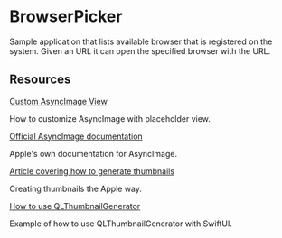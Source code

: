 #  BrowserPicker

Sample application that lists available browser that is registered on the system. Given an URL it can open the specified browser with the URL.

## Resources

[Custom AsyncImage View](https://bignerdranch.com/blog/asynchronously-load-images-with-customized-asyncimage-view-in-swiftui/)

How to customize AsyncImage with placeholder view.

[Official AsyncImage documentation](https://developer.apple.com/documentation/swiftui/asyncimage)

Apple's own documentation for AsyncImage.

[Article covering how to generate thumbnails](https://developer.apple.com/documentation/quicklookthumbnailing/creating-quick-look-thumbnails-to-preview-files-in-your-app)

Creating thumbnails the Apple way.

[How to use QLThumbnailGenerator](https://stackoverflow.com/questions/61829416/how-to-properly-return-an-image-from-qlthumbnailgenerator-swiftui)

Example of how to use QLThumbnailGenerator with SwiftUI.
